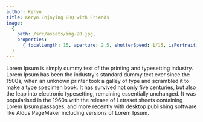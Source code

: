 ```yaml
---
author: Keryn
title: Keryn Enjoying BBQ with Friends
image:
  {
    path: /src/assets/img-20.jpg,
    properties:
      { focalLength: 15, aperture: 2.5, shutterSpeed: 1/15, isPortrait: false },
  }
---
```


Lorem Ipsum is simply dummy text of the printing and typesetting industry. Lorem Ipsum has been the industry's standard dummy text ever since the 1500s, when an unknown printer took a galley of type and scrambled it to make a type specimen book. It has survived not only five centuries, but also the leap into electronic typesetting, remaining essentially unchanged. It was popularised in the 1960s with the release of Letraset sheets containing Lorem Ipsum passages, and more recently with desktop publishing software like Aldus PageMaker including versions of Lorem Ipsum.
